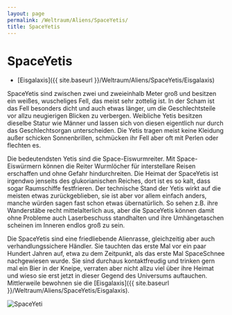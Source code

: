 ```yaml
---
layout: page
permalink: /Weltraum/Aliens/SpaceYetis/
title: SpaceYetis
---
```



# SpaceYetis


- [Eisgalaxis]({{ site.baseurl }}/Weltraum/Aliens/SpaceYetis/Eisgalaxis)

SpaceYetis sind zwischen zwei und zweieinhalb Meter groß und besitzen ein weißes, wuscheliges Fell, das meist sehr zottelig ist. In der Scham ist das Fell besonders dicht und auch etwas länger, um die Geschlechtsteile vor allzu neugierigen Blicken zu verbergen. Weibliche Yetis besitzen dieselbe Statur wie Männer und lassen sich von diesen eigentlich nur durch das Geschlechtsorgan unterscheiden. Die Yetis tragen meist keine Kleidung außer schicken Sonnenbrillen, schmücken ihr Fell aber oft mit Perlen oder flechten es.

Die bedeutendsten Yetis sind die Space-Eiswurmreiter. Mit Space-Eiswürmern können die Reiter Wurmlöcher für interstellare Reisen erschaffen und ohne Gefahr hindurchreiten. Die Heimat der SpaceYetis ist irgendwo jenseits des glukorianischen Reiches, dort ist es so kalt, dass sogar Raumschiffe festfrieren. Der technische Stand der Yetis wirkt auf die meisten etwas zurückgeblieben, sie ist aber vor allem einfach anders, manche würden sagen fast schon etwas übernatürlich. So sehen z.B. ihre Wanderstäbe recht mittelalterlich aus, aber die SpaceYetis können damit ohne Probleme auch Laserbeschuss standhalten und ihre Umhängetaschen scheinen im Inneren endlos groß zu sein.

Die SpaceYetis sind eine friedliebende Alienrasse, gleichzeitig aber auch verhandlungssichere Händler. Sie tauchten das erste Mal vor ein paar Hundert Jahren auf, etwa zu dem Zeitpunkt, als das erste Mal SpaceSchnee nachgewiesen wurde. Sie sind durchaus kontaktfreudig und trinken gern mal ein Bier in der Kneipe, verraten aber nicht allzu viel über ihre Heimat und wieso sie erst jetzt in dieser Gegend des Universums auftauchen. Mittlerweile bewohnen sie die [Eisgalaxis]({{ site.baseurl }}/Weltraum/Aliens/SpaceYetis/Eisgalaxis).


<aside><img alt="SpaceYeti" src="{{ site.baseurl }}/assets/pics/spacepirates/gallery/sp/nrm/yeti.jpg" /></aside>

